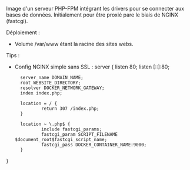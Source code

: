 Image d'un serveur PHP-FPM intégrant les drivers pour se connecter aux bases de données.
Initialement pour être proxié pare le biais de NGINX (fastcgi).

Déploiement :
- Volume /var/www étant la racine des sites webs.

Tips :
- Config NGINX simple sans SSL :
server {
        listen 80;
        listen [::]:80;

        server_name DOMAIN_NAME;
        root WEBSITE_DIRECTORY;
        resolver DOCKER_NETWORK_GATEWAY;
        index index.php;

        location = / {
                return 307 /index.php;
        }

        location ~ \.php$ {
                include fastcgi_params;
                fastcgi_param SCRIPT_FILENAME $document_root$fastcgi_script_name;
                fastcgi_pass DOCKER_CONTAINER_NAME:9000;
        }
}

